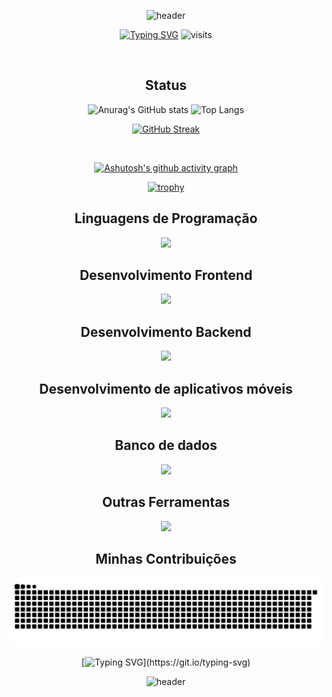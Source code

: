 <span align="center">
  
  ![header](https://capsule-render.vercel.app/api?type=waving&color=0:F2055C,100:03738C&height=150&section=header)
</span>

<!-- [![MasterHead](https:)](https:) //banner -->

<span align="center">
  
  [![Typing SVG](https://readme-typing-svg.herokuapp.com?font=Press+Start+2P&size=30&letterSpacing=0px&duration=3000&color=fff&center=true&vCenter=true&width=900&lines=Hello+world!;I'm+Marcus+Vin%C3%ADcius!;I'm+19+years+old!;Welcome!+I+hope+you+like+it!;%3Ew%3C+S2)](https://git.io/typing-svg)
  ![visits](https://visit-counter.vercel.app/counter.png?page=M4rcus-0&s=20&c=fff&bg=00000000&no=5&ff=alien&tb=+visitors%3A+&ta=)  
  
</span>

<br>
<h2 align="center">Status</h2>

<div align="center">
  
  ![Anurag's GitHub stats](https://github-readme-stats.vercel.app/api?username=M4rcus-0&show_icons=true&theme=default&count_private=true&title_color=F2055C&text_color=03738C&icon_color=03738C&border_color=F2055C&border_radius=5&bg_color=141321&locale=en)
  ![Top Langs](https://github-readme-stats.vercel.app/api/top-langs/?username=M4rcus-0&title_color=F2055C&text_color=03738C&border_color=F2055C&border_radius=5&bg_color=141321&locale=en&langs_count=10&layout=compact)
</div>

<div align="center">

  [![GitHub Streak](https://streak-stats.demolab.com?user=M4rcus-0&border=F2055C&stroke=F2055C&ring=F2055C&fire=F2055C&currStreakLabel=F2055C&dates=03738C&currStreakNum=03738C&sideNums=03738C&sideLabels=03738C&border_radius=5&background=141321&date_format=j%20M%5B%20Y%5D&mode=weekly)](https://git.io/streak-stats)
</div>

<br>

[![Ashutosh's github activity graph](https://github-readme-activity-graph.vercel.app/graph?username=M4rcus-0&bg_color=141321&color=03738C&radius=10&line=F2055C&point=03738C&area=true&hide_border=true)](https://github.com/ashutosh00710/github-readme-activity-graph)
<br>

<span align="center"> 
  
  [![trophy](https://github-profile-trophy.vercel.app/?username=M4rcus-0&theme=radical&row=2&column=3&no-bg=true&margin-w=15&margin-h=15&no-frame=true)](https://github.com/ryo-ma/github-profile-trophy)
</span>


<!--
[![My Skills](https://skillicons.dev/icons?i=&theme=dark&perline=3)](https://skillicons.dev)
-->

<h2 align="center">Linguagens de Programação</h2>
<div align="center">
    <img src="https://skillicons.dev/icons?i=c,java,javascript,typescript,php,py" />
</div>
<!-- c,java,js,ts,php,perl,ruby,python,swift,objectivec,rust -->

<h2 align="center">Desenvolvimento Frontend</h2>
<div align="center">
    <img src="https://skillicons.dev/icons?i=html,css,js,ts,react,wordpress,styledcomponents" />
</div>
<!-- react,bootstrap,css3,html5,sass,tailwind,npm,styledcomponents,yarn,wordpress -->

<h2 align="center">Desenvolvimento Backend</h2>
<div align="center">
    <img src="https://skillicons.dev/icons?i=nodejs" />
</div>
<!-- nodejs,express,prisma -->

<h2 align="center">Desenvolvimento de aplicativos móveis</h2>
<div align="center">
    <img src="https://skillicons.dev/icons?i=react" />
</div>
<!-- android,kotlin,reactnative -->

<!--
<h2 align="center">Inteligência artificial e Aprendizado de máquina</h2>
<div align="center">
  
</div>
-->
<!-- -->

<h2 align="center">Banco de dados</h2>
<div align="center">
    <img src="https://skillicons.dev/icons?i=mysql,postgres" />
</div>
<!-- mongodb,mysql,postgresql,oracle,mariadb -->

<!--
<h2 align="center">Game Engines</h2>
<div align="center">
    <img src="https://skillicons.dev/icons?i=unreal,unity,godot" />
</div>
-->
<!-- unreal,unity,godot -->

<h2 align="center">Outras Ferramentas</h2>
<div align="center">
    <img src="https://skillicons.dev/icons?i=figma,postman,git,github,arduino,vscode,notion" />
</div>
<!-- docker,illustrator,photoshop,figma,blender,postman,linux,git,github,arduino,vscode,discord,notion,windows -->

<h2>Minhas Contribuições</h2>

<div align="center">
  <img alt="snake eating my contributions" src="https://raw.githubusercontent.com/M4rcus-0/M4rcus-0/output/github-contribution-grid-snake.svg" />
</div>

[![Typing SVG](https://readme-typing-svg.herokuapp.com?font=Merienda&size=20&letterSpacing=0px&duration=3000&color=FFF&center=true&vCenter=true&width=900&lines=Amo+gatos+S2;)](https://git.io/typing-svg)

![header](https://capsule-render.vercel.app/api?type=waving&color=0:F2055C,100:03738C&height=150&section=footer)
